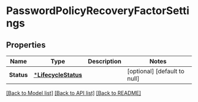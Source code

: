 # PasswordPolicyRecoveryFactorSettings

## Properties
Name | Type | Description | Notes
------------ | ------------- | ------------- | -------------
**Status** | [***LifecycleStatus**](LifecycleStatus.md) |  | [optional] [default to null]

[[Back to Model list]](../README.md#documentation-for-models) [[Back to API list]](../README.md#documentation-for-api-endpoints) [[Back to README]](../README.md)

